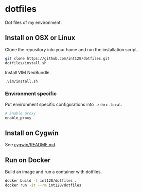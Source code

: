 dotfiles
========

Dot files of my environment.


Install on OSX or Linux
-----------------------

Clone the repository into your home and run the installation script.

```zsh
git clone https://github.com/int128/dotfiles.git
dotfiles/install.sh
```

Install VIM NeoBundle.

```zsh
.vim/install.sh
```


### Environment specific

Put environment specific configurations into `.zshrc.local`:

```zsh
# Enable proxy
enable_proxy
```


Install on Cygwin
-----------------

See [cygwin/README.md](cygwin/README.md).


Run on Docker
-------------

Build an image and run a container with dotfiles.

```zsh
docker build -t int128/dotfiles .
docker run -it --rm int128/dotfiles
```

